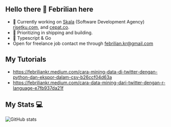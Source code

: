 ## Hello there 👋 Febrilian here

- 🔭 Currently working on [Skala](https://skala.co.id) (Software Development Agency) [risetku.com](https://risetku.com), and [cepat.co](https://cepat.co).
- 🌱 Prioritizing in shipping and building.
- 🚀 Typescript & Go
- Open for freelance job contact me through febrilian.kr@gmail.com

## My Tutorials
- https://febriliankr.medium.com/cara-mining-data-di-twitter-dengan-python-dan-ekspor-dalam-csv-b26ccf04d63a
- https://febriliankr.medium.com/cara-data-mining-dari-twitter-dengan-r-language-e7fb937da21f

## My Stats 💻

![GitHub stats](https://github-readme-stats.vercel.app/api?username=febriliankr&show_icons=true&theme=tokyonight)
